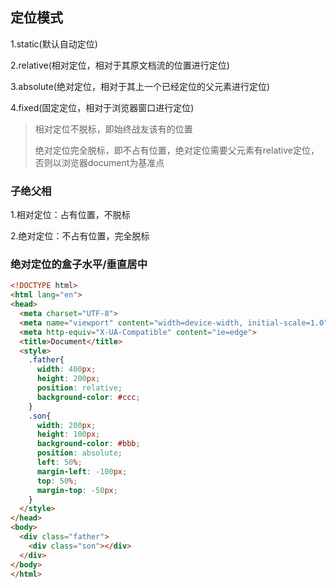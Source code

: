 ## 定位模式

1.static(默认自动定位)

2.relative(相对定位，相对于其原文档流的位置进行定位)

3.absolute(绝对定位，相对于其上一个已经定位的父元素进行定位)

4.fixed(固定定位，相对于浏览器窗口进行定位)

> 相对定位不脱标，即始终战友该有的位置
>
> 绝对定位完全脱标，即不占有位置，绝对定位需要父元素有relative定位，否则以浏览器document为基准点



### 子绝父相

1.相对定位：占有位置，不脱标

2.绝对定位：不占有位置，完全脱标



### 绝对定位的盒子水平/垂直居中

```html
<!DOCTYPE html>
<html lang="en">
<head>
  <meta charset="UTF-8">
  <meta name="viewport" content="width=device-width, initial-scale=1.0">
  <meta http-equiv="X-UA-Compatible" content="ie=edge">
  <title>Document</title>
  <style>
    .father{
      width: 400px;
      height: 200px;
      position: relative;
      background-color: #ccc;
    }
    .son{
      width: 200px;
      height: 100px;
      background-color: #bbb;
      position: absolute;
      left: 50%;
      margin-left: -100px;
      top: 50%;
      margin-top: -50px;
    }
  </style>
</head>
<body>
  <div class="father">
    <div class="son"></div>
  </div>
</body>
</html>
```

